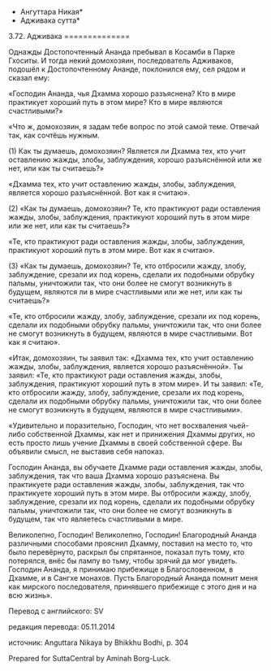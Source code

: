 * Ангуттара Никая*
* Адживака сутта*

3\.72\. Адживака
\=\=\=\=\=\=\=\=\=\=\=\=\=\=

Однажды Достопочтенный Ананда пребывал в Косамби в Парке Гхоситы\. И тогда некий домохозяин, последователь Адживаков, подошёл к Достопочтенному Ананде, поклонился ему, сел рядом и сказал ему:

«Господин Ананда, чья Дхамма хорошо разъяснена? Кто в мире практикует хороший путь в этом мире? Кто в мире являются счастливыми?»

«Что ж, домохозяин, я задам тебе вопрос по этой самой теме\. Отвечай так, как сочтёшь нужным\.

\(1\) Как ты думаешь, домохозяин? Является ли Дхамма тех, кто учит оставлению жажды, злобы, заблуждения, хорошо разъяснённой или же нет, или как ты считаешь?»

«Дхамма тех, кто учит оставлению жажды, злобы, заблуждения, является хорошо разъяснённой\. Вот как я считаю»\.

\(2\) «Как ты думаешь, домохозяин? Те, кто практикуют ради оставления жажды, злобы, заблуждения, практикуют хороший путь в этом мире или же нет, или как ты считаешь?»

«Те, кто практикуют ради оставления жажды, злобы, заблуждения, практикуют хороший путь в этом мире\. Вот как я считаю»\.

\(3\) «Как ты думаешь, домохозяин? Те, кто отбросили жажду, злобу, заблуждение, срезали их под корень, сделали их подобными обрубку пальмы, уничтожили так, что они более не смогут возникнуть в будущем, являются ли в мире счастливыми или же нет, или как ты считаешь?»

«Те, кто отбросили жажду, злобу, заблуждение, срезали их под корень, сделали их подобными обрубку пальмы, уничтожили так, что они более не смогут возникнуть в будущем, являются в мире счастливыми\. Вот как я считаю»\.

«Итак, домохозяин, ты заявил так: «Дхамма тех, кто учит оставлению жажды, злобы, заблуждения, является хорошо разъяснённой»\. Ты заявил: «Те, кто практикуют ради оставления жажды, злобы, заблуждения, практикуют хороший путь в этом мире»\. И ты заявил: «Те, кто отбросили жажду, злобу, заблуждение, срезали их под корень, сделали их подобными обрубку пальмы, уничтожили так, что они более не смогут возникнуть в будущем, являются в мире счастливыми»\.

«Удивительно и поразительно, Господин, что нет восхваления чьей\-либо собственной Дхаммы, как нет и принижения Дхаммы других, но есть просто лишь учение Дхаммы в своей собственной сфере\. Вы объявили смысл, не выставив себя напоказ\.

Господин Ананда, вы обучаете Дхамме ради оставления жажды, злобы, заблуждения, так что ваша Дхамма хорошо разъяснена\. Вы практикуете ради оставления жажды, злобы, заблуждения, так что практикуете хороший путь в этом мире\. Вы отбросили жажду, злобу, заблуждение, срезали их под корень, сделали их подобными обрубку пальмы, уничтожили так, что они более не смогут возникнуть в будущем, так что являетесь счастливыми в мире\.

Великолепно, Господин\! Великолепно, Господин\! Благородный Ананда различными способами прояснил Дхамму, поставил на место то, что было перевёрнуто, раскрыл бы спрятанное, показал путь тому, кто потерялся, внёс бы лампу во тьму, чтобы зрячий да мог увидеть\. Господин Ананда, я принимаю прибежище в Благословенном, в Дхамме, и в Сангхе монахов\. Пусть Благородный Ананда помнит меня как мирского последователя, принявшего прибежище с этого дня и на всю жизнь»\.

Перевод с английского: SV

редакция перевода: 05\.11\.2014

источник: Anguttara Nikaya by Bhikkhu Bodhi, p\. 304

Prepared for SuttaCentral by Aminah Borg\-Luck\.